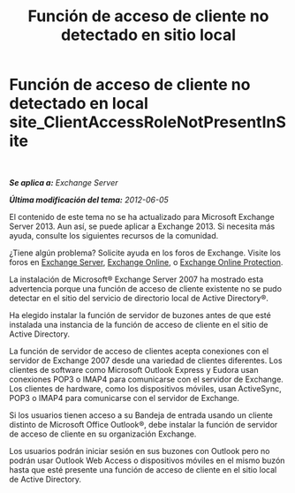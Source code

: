 ﻿---
title: 'Función de acceso de cliente no detectado en sitio local'
TOCTitle: Función de acceso de cliente no detectado en local site_ClientAccessRoleNotPresentInSite
ms:assetid: b5bfc6af-9c55-46c0-a293-6078b64e87dd
ms:mtpsurl: https://technet.microsoft.com/es-es/library/ms.exch.setupreadiness.clientaccessrolenotpresentinsite(v=EXCHG.150)
ms:contentKeyID: 48268580
ms.date: 05/22/2018
mtps_version: v=EXCHG.150
ms.translationtype: MT
---

# Función de acceso de cliente no detectado en local site\_ClientAccessRoleNotPresentInSite

 

_**Se aplica a:** Exchange Server_

_**Última modificación del tema:** 2012-06-05_

El contenido de este tema no se ha actualizado para Microsoft Exchange Server 2013. Aun así, se puede aplicar a Exchange 2013. Si necesita más ayuda, consulte los siguientes recursos de la comunidad.

¿Tiene algún problema? Solicite ayuda en los foros de Exchange. Visite los foros en [Exchange Server](https://go.microsoft.com/fwlink/p/?linkid=60612), [Exchange Online](https://go.microsoft.com/fwlink/p/?linkid=267542), o [Exchange Online Protection](https://go.microsoft.com/fwlink/p/?linkid=285351).

La instalación de Microsoft® Exchange Server 2007 ha mostrado esta advertencia porque una función de acceso de cliente existente no se pudo detectar en el sitio del servicio de directorio local de Active Directory®.

Ha elegido instalar la función de servidor de buzones antes de que esté instalada una instancia de la función de acceso de cliente en el sitio de Active Directory.

La función de servidor de acceso de clientes acepta conexiones con el servidor de Exchange 2007 desde una variedad de clientes diferentes. Los clientes de software como Microsoft Outlook Express y Eudora usan conexiones POP3 o IMAP4 para comunicarse con el servidor de Exchange. Los clientes de hardware, como los dispositivos móviles, usan ActiveSync, POP3 o IMAP4 para comunicarse con el servidor de Exchange.

Si los usuarios tienen acceso a su Bandeja de entrada usando un cliente distinto de Microsoft Office Outlook®, debe instalar la función de servidor de acceso de cliente en su organización Exchange.

Los usuarios podrán iniciar sesión en sus buzones con Outlook pero no podrán usar Outlook Web Access o dispositivos móviles en el mismo buzón hasta que esté presente una función de acceso de cliente en el sitio local de Active Directory.

